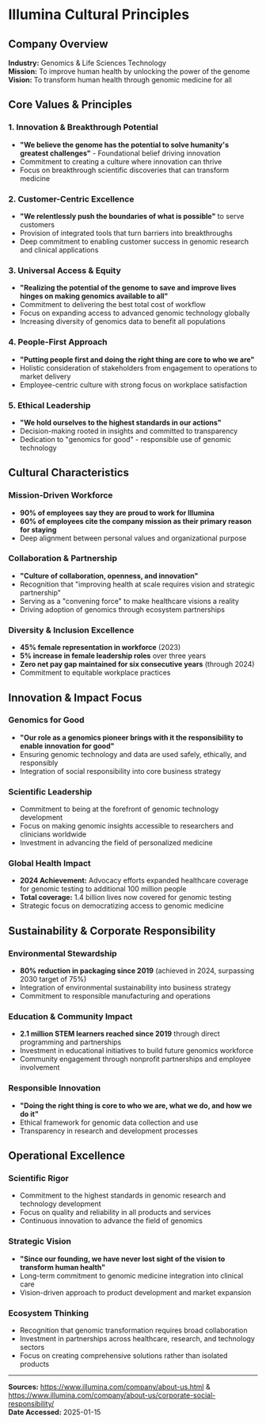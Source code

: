 # Illumina Cultural Principles

## Company Overview
**Industry:** Genomics & Life Sciences Technology  
**Mission:** To improve human health by unlocking the power of the genome  
**Vision:** To transform human health through genomic medicine for all  

## Core Values & Principles

### 1. Innovation & Breakthrough Potential
- **"We believe the genome has the potential to solve humanity's greatest challenges"** - Foundational belief driving innovation
- Commitment to creating a culture where innovation can thrive
- Focus on breakthrough scientific discoveries that can transform medicine

### 2. Customer-Centric Excellence
- **"We relentlessly push the boundaries of what is possible"** to serve customers
- Provision of integrated tools that turn barriers into breakthroughs
- Deep commitment to enabling customer success in genomic research and clinical applications

### 3. Universal Access & Equity
- **"Realizing the potential of the genome to save and improve lives hinges on making genomics available to all"**
- Commitment to delivering the best total cost of workflow
- Focus on expanding access to advanced genomic technology globally
- Increasing diversity of genomics data to benefit all populations

### 4. People-First Approach
- **"Putting people first and doing the right thing are core to who we are"**
- Holistic consideration of stakeholders from engagement to operations to market delivery
- Employee-centric culture with strong focus on workplace satisfaction

### 5. Ethical Leadership
- **"We hold ourselves to the highest standards in our actions"**
- Decision-making rooted in insights and committed to transparency
- Dedication to "genomics for good" - responsible use of genomic technology

## Cultural Characteristics

### Mission-Driven Workforce
- **90% of employees say they are proud to work for Illumina**
- **60% of employees cite the company mission as their primary reason for staying**
- Deep alignment between personal values and organizational purpose

### Collaboration & Partnership
- **"Culture of collaboration, openness, and innovation"**
- Recognition that "improving health at scale requires vision and strategic partnership"
- Serving as a "convening force" to make healthcare visions a reality
- Driving adoption of genomics through ecosystem partnerships

### Diversity & Inclusion Excellence
- **45% female representation in workforce** (2023)
- **5% increase in female leadership roles** over three years
- **Zero net pay gap maintained for six consecutive years** (through 2024)
- Commitment to equitable workplace practices

## Innovation & Impact Focus

### Genomics for Good
- **"Our role as a genomics pioneer brings with it the responsibility to enable innovation for good"**
- Ensuring genomic technology and data are used safely, ethically, and responsibly
- Integration of social responsibility into core business strategy

### Scientific Leadership
- Commitment to being at the forefront of genomic technology development
- Focus on making genomic insights accessible to researchers and clinicians worldwide
- Investment in advancing the field of personalized medicine

### Global Health Impact
- **2024 Achievement:** Advocacy efforts expanded healthcare coverage for genomic testing to additional 100 million people
- **Total coverage:** 1.4 billion lives now covered for genomic testing
- Strategic focus on democratizing access to genomic medicine

## Sustainability & Corporate Responsibility

### Environmental Stewardship
- **80% reduction in packaging since 2019** (achieved in 2024, surpassing 2030 target of 75%)
- Integration of environmental sustainability into business strategy
- Commitment to responsible manufacturing and operations

### Education & Community Impact
- **2.1 million STEM learners reached since 2019** through direct programming and partnerships
- Investment in educational initiatives to build future genomics workforce
- Community engagement through nonprofit partnerships and employee involvement

### Responsible Innovation
- **"Doing the right thing is core to who we are, what we do, and how we do it"**
- Ethical framework for genomic data collection and use
- Transparency in research and development processes

## Operational Excellence

### Scientific Rigor
- Commitment to the highest standards in genomic research and technology development
- Focus on quality and reliability in all products and services
- Continuous innovation to advance the field of genomics

### Strategic Vision
- **"Since our founding, we have never lost sight of the vision to transform human health"**
- Long-term commitment to genomic medicine integration into clinical care
- Vision-driven approach to product development and market expansion

### Ecosystem Thinking
- Recognition that genomic transformation requires broad collaboration
- Investment in partnerships across healthcare, research, and technology sectors
- Focus on creating comprehensive solutions rather than isolated products

---

**Sources:** https://www.illumina.com/company/about-us.html & https://www.illumina.com/company/about-us/corporate-social-responsibility/  
**Date Accessed:** 2025-01-15